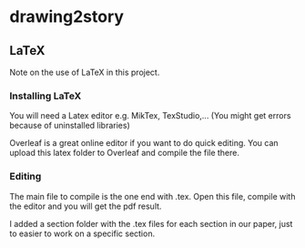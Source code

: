 # drawing2story

## LaTeX

Note on the use of LaTeX in this project.

### Installing LaTeX

You will need a Latex editor e.g. MikTex, TexStudio,... (You might get errors because of uninstalled libraries)

Overleaf is a great online editor if you want to do quick editing. You can upload this latex folder to Overleaf and compile the file there.

### Editing

The main file to compile is the one end with .tex. Open this file, compile with the editor and you will get the pdf result.

I added a section folder with the .tex files for each section in our paper, just to easier to work on a specific section.
